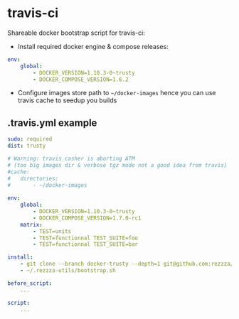 travis-ci
=========

Shareable docker bootstrap script for travis-ci:
- Install required docker engine & compose releases:
```yml
env:
    global:
        - DOCKER_VERSION=1.10.3-0~trusty
        - DOCKER_COMPOSE_VERSION=1.6.2
```
- Configure images store path to `~/docker-images` hence you can use travis cache to seedup you builds


## .travis.yml example

```yml
sudo: required
dist: trusty

# Warning: travis casher is aborting ATM
# (too big images dir & verbose tgz mode not a good idea from travis)
#cache:
#   directories:
#       - ~/docker-images
        
env:
    global:
        - DOCKER_VERSION=1.10.3-0~trusty
        - DOCKER_COMPOSE_VERSION=1.7.0-rc1
    matrix:
        - TEST=units
        - TEST=functionnal TEST_SUITE=foo
        - TEST=functionnal TEST_SUITE=bar

install:
    - git clone --branch docker-trusty --depth=1 git@github.com:rezzza/travis-ci.git ~/.rezzza-utils
    - ~/.rezzza-utils/bootstrap.sh

before_script:
    ...

script:
    ...
```

